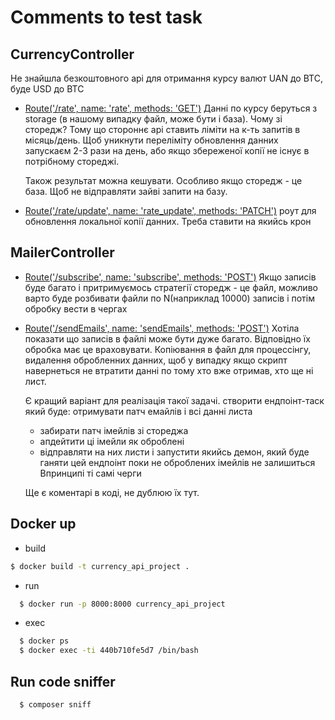 # Comments to test task

## CurrencyController
Не знайшла безкоштовного api для отримання курсу валют UAN до BTC, буде USD до BTC

* [Route('/rate', name: 'rate', methods: 'GET')](/rate)
  Данні по курсу беруться з storage (в нашому випадку файл, може бути і база).
  Чому зі сторедж? Тому що стороннє api ставить ліміти на к-ть запитів в місяць/день.
  Щоб уникнути переліміту обновлення данних запускаєм 2-3 рази на день, або якщо збереженої копії не існує в потрібному стореджі.

  Також результат можна кешувати. Особливо якщо сторедж - це база. Щоб не відправляти зайві запити на базу.

* [Route('/rate/update', name: 'rate_update', methods: 'PATCH')](/rate_update)
  роут для обновлення локальної копії данних. Треба ставити на якийсь крон



## MailerController
* [Route('/subscribe', name: 'subscribe', methods: 'POST')](/subscribe)
  Якщо записів буде багато і притримуємось стратегії сторедж - це файл,
  можливо варто буде розбивати файли по N(наприклад 10000) записів
  і потім обробку вести в чергах

* [Route('/sendEmails', name: 'sendEmails', methods: 'POST')](/sendEmails)
  Хотіла показати що записів в файлі може бути дуже багато. Відповідно їх обробка має це враховувати.
  Копіювання в файл для процессінгу, видалення обробленних данних, щоб у випадку якщо скрипт навернеться
  не втратити данні по тому хто вже отримав, хто ще ні лист.

  Є кращий варіант для реалізація такої задачі.
  створити ендпоінт-таск який буде: отримувати патч емайлів і всі данні листа
    - забирати патч імейлів зі стореджа
    - апдейтити ці імейли як оброблені
    - відправляти на них листи
      і запустити якийсь демон, який буде ганяти цей ендпоінт поки не оброблених імейлів не залишиться
      Впринципі ті самі черги

  Ще є коментарі в коді, не дублюю їх тут.


## Docker up
* build
```bash
$ docker build -t currency_api_project .
```

* run
```bash
  $ docker run -p 8000:8000 currency_api_project
```

* exec
```bash
  $ docker ps
  $ docker exec -ti 440b710fe5d7 /bin/bash  
```


## Run code sniffer
```bash
  $ composer sniff
```